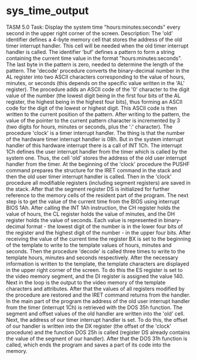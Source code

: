 # sys_time_output
TASM 5.0
Task:
Display the system time "hours:minutes:seconds" every second in the upper right corner of the screen.
Description:
The 'old' identifier defines a 4-byte memory cell that stores the address of the old timer interrupt handler. This cell will be needed when the old timer interrupt handler is called. The identifier 'buf' defines a pattern to form a string containing the current time value in the format "hours:minutes:seconds". The last byte in the pattern is zero, needed to determine the length of the pattern.
The 'decode' procedure converts the binary-decimal number in the AL register into two ASCII characters corresponding to the value of hours, minutes, or seconds (this depends on the specific value written in the 'AL' register). The procedure adds an ASCII code of the '0' character to the digit value of the number (the lowest digit being in the first four bits of the AL register, the highest being in the highest four bits), thus forming an ASCII code for the digit of the lowest or highest digit. This ASCII code is then written to the current position of the pattern. After writing to the pattern, the value of the pointer to the current pattern character is incremented by 3 (two digits for hours, minutes or seconds, plus the ':' character).
The procedure 'clock' is a timer interrupt handler. The thing is that the number of the hardware timer interrupt handler is 08h. But in the system interrupt handler of this hardware interrupt there is a call of INT 1Ch. The interrupt 1Ch defines the user interrupt handler from the timer which is called by the system one. Thus, the cell 'old' stores the address of the old user interrupt handler from the timer. At the beginning of the 'clock' procedure the PUSHF command prepares the structure for the IRET command in the stack and then the old user timer interrupt handler is called. Then in the 'clock' procedure all modifiable registers (including segment registers) are saved in the stack. After that the segment register DS is initialized for further reference to the memory cells of the resident part of the program. The next step is to get the value of the current time from the BIOS using interrupt BIOS 1Ah. After calling the INT 1Ah instruction, the CH register holds the value of hours, the CL register holds the value of minutes, and the DH register holds the value of seconds. Each value is represented in binary-decimal format - the lowest digit of the number is in the lower four bits of the register and the highest digit of the number - in the upper four bits. After receiving the value of the current time the register BX is set to the beginning of the template to write to the template values of hours, minutes and seconds. Then the procedure 'decode' is called three times to write to the template hours, minutes and seconds respectively. After the necessary information is written to the template, the template characters are displayed in the upper right corner of the screen. To do this the ES register is set to the video memory segment, and the DI register is assigned the value 140. Next in the loop is the output to the video memory of the template characters and attributes. After that the values of all registers modified by the procedure are restored and the IRET command returns from the handler.
In the main part of the program the address of the old user interrupt handler from the timer (interrupt 1Ch) is retrieved with the DOS 35h function. The segment and offset values of the old handler are written into the 'old' cell. Next, the address of our timer interrupt handler is set. To do this, the offset of our handler is written into the DX register (the offset of the 'clock' procedure) and the function DOS 25h is called (register DS already contains the value of the segment of our handler). After that the DOS 31h function is called, which ends the program and saves a part of its code into the memory.